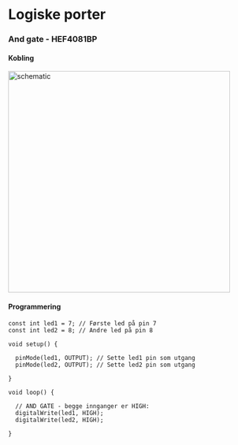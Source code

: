 # Logiske porter


### And gate - HEF4081BP
#### Kobling
<img width="450" alt="schematic" src="https://cloud.githubusercontent.com/assets/18582452/24607457/2ad97b4e-1872-11e7-9ce6-e2d1bef17a60.jpg">

#### Programmering

```arduino
const int led1 = 7; // Første led på pin 7
const int led2 = 8; // Andre led på pin 8

void setup() {
  
  pinMode(led1, OUTPUT); // Sette led1 pin som utgang
  pinMode(led2, OUTPUT); // Sette led2 pin som utgang

}

void loop() {
  
  // AND GATE - begge innganger er HIGH:
  digitalWrite(led1, HIGH);
  digitalWrite(led2, HIGH);

}
```
